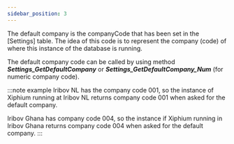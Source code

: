 ```yaml
---
sidebar_position: 3
---
```

The default company is the companyCode that has been set in the [Settings] table. The idea of this code is to represent the company (code) of where this instance of the database is running.

The default company code can be called by using method ***Settings_GetDefaultCompany*** or ***Settings_GetDefaultCompany_Num*** (for numeric company code).

:::note example
Iribov NL has the company code 001, so the instance of Xiphium running at Iribov NL returns company code 001 when asked for the default company.

Iribov Ghana has company code 004, so the instance if Xiphium running in Iribov Ghana returns company code 004 when asked for the default company.
:::